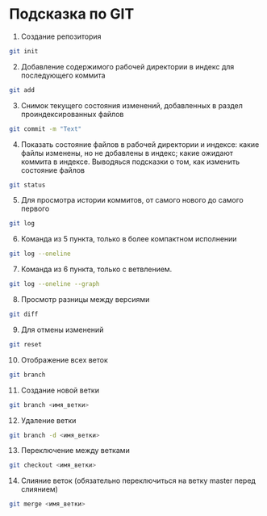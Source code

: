 # Подсказка по GIT

1. Создание репозитория
```sh
git init
```

2. Добавление содержимого рабочей директории в индекс для последующего коммита
```sh
git add
```

3. Снимок текущего состояния изменений, добавленных в раздел проиндексированных файлов
```sh
git commit -m "Text"
```

4. Показать состояние файлов в рабочей директории и индексе: какие файлы изменены, но не добавлены в индекс; какие ожидают коммита в индексе. Выводяься подсказки о том, как изменить состояние файлов
```sh
git status
```

5. Для просмотра истории коммитов, от самого нового до самого первого
```sh
git log
```

6. Команда из 5 пункта, только в более компактном исполнении
```sh
git log --oneline
```

7. Команда из 6 пункта, только с ветвлением.
```sh
git log --oneline --graph
```

8. Просмотр разницы между версиями
```sh
git diff
```
9. Для отмены изменений
```sh
git reset
```

10. Отображение всех веток
```sh
git branch
```

11. Создание новой ветки
```sh
git branch <имя_ветки>
```

12. Удаление ветки 
```sh
git branch -d <имя_ветки>
```

13. Переключение между ветками
```sh
git checkout <имя_ветки>
```

14. Слияние веток (обязательно переключиться на ветку master перед слиянием)
```sh
git merge <имя_ветки>
```